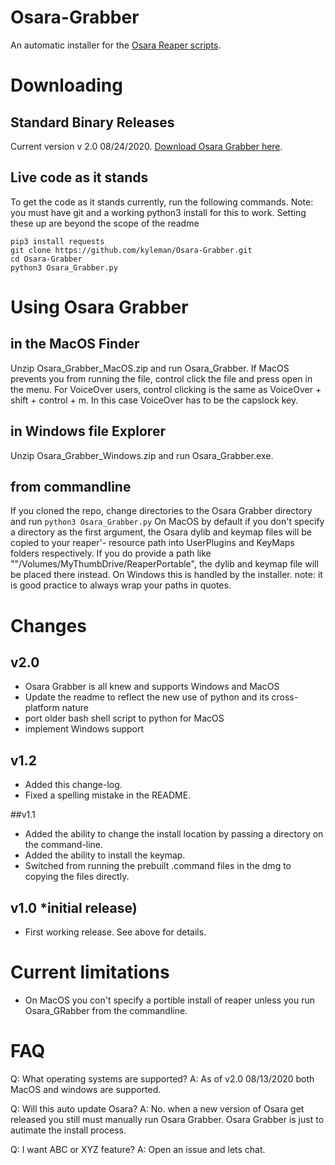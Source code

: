 # Osara-Grabber
An automatic installer for the [Osara Reaper scripts](https://github.com/jcsteh/osara).

# Downloading

## Standard Binary Releases
Current version v 2.0 08/24/2020.
[Download Osara Grabber here](https://github.com/kyleman/Osara-Grabber/releases/latest).

## Live code as it stands
To get the code as it stands currently, run the following commands.
Note: you must have git and a working python3 install for this to work. Setting these up are beyond the scope of the readme
```
pip3 install requests
git clone https://github.com/kyleman/Osara-Grabber.git
cd Osara-Grabber
python3 Osara_Grabber.py
```

# Using Osara Grabber

## in the MacOS Finder 
Unzip Osara_Grabber_MacOS.zip and run Osara_Grabber.
If MacOS prevents you from running the file, control click the file and press open in the menu. For VoiceOver users, control clicking is the same as VoiceOver + shift + control + m. In this case VoiceOver has to be the capslock key.

## in Windows file Explorer
Unzip Osara_Grabber_Windows.zip and run Osara_Grabber.exe.

## from commandline
If you cloned the repo, change directories to the Osara Grabber directory and run `python3 Osara_Grabber.py`
On MacOS by default if you don't specify a directory as the first argument, the Osara dylib and keymap files will be copied to your reaper'- resource path into UserPlugins and KeyMaps folders respectively. If you do provide a path like ""/Volumes/MyThumbDrive/ReaperPortable", the dylib and keymap file will be placed there instead.
On Windows this is handled by the installer.
note: it is good practice to always wrap your paths in quotes.

# Changes
## v2.0
* Osara Grabber is all knew and supports Windows and MacOS
* Update the readme to reflect the new use of python and its cross-platform nature
* port older bash shell script to python for MacOS
* implement Windows support

## v1.2
* Added this change-log.
* Fixed a spelling mistake in the README.

##v1.1
* Added the ability to change the install location by passing a directory on the command-line.
* Added the ability to install the keymap.
* Switched from running the prebuilt .command files in the dmg to copying the files directly.

## v1.0 *initial release)
* First working release. See above for details.

# Current limitations
* On MacOS you con't specify a portible install of reaper unless you run Osara_GRabber from the commandline.

# FAQ
Q: What operating systems are supported?
A: As of v2.0 08/13/2020 both MacOS and windows are supported.

Q: Will this auto update Osara?
A: No. when a new version of Osara get released you still must manually run Osara Grabber. Osara Grabber is just to autimate the install process.

Q: I want ABC or XYZ feature?
A: Open an issue and lets chat.